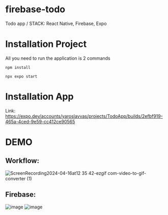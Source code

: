 # firebase-todo
Todo app / STACK: React Native, Firebase, Expo

# Installation Project

All you need to run the application is 2 commands

`npm install`

`npx expo start`

# Installation App

Link: https://expo.dev/accounts/yaroslavvas/projects/TodoApp/builds/2efbf919-465a-4ced-9e59-cc412ce90565

# DEMO
## Workflow:

![ScreenRecording2024-04-16at12 35 42-ezgif com-video-to-gif-converter (1)](https://github.com/yaroslav-vasilyev/firebase-todo/assets/116715761/9bd01d17-4edf-40aa-bc04-706c14a2db19)


## Firebase:

![image](https://github.com/yaroslav-vasilyev/firebase-todo/assets/116715761/805e4510-c26b-4ad8-8d13-be0b87cdc600)
![image](https://github.com/yaroslav-vasilyev/firebase-todo/assets/116715761/c36578fd-1ca8-416c-a34d-facf874dfe8a)
